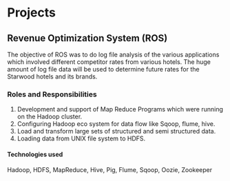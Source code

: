 # Projects

## Revenue Optimization System (ROS)

The objective of ROS was to do log file analysis of the various applications which involved different competitor rates from various hotels. The huge amount of log file data will be used to determine future rates for the Starwood hotels and its brands. 

### Roles and Responsibilities

  1. Development and support of Map Reduce Programs which were running on the Hadoop cluster.
  2. Configuring Hadoop eco system for data flow like Sqoop, flume, hive.
  3. Load and transform large sets of structured and semi structured data.
  4. Loading data from UNIX file system to HDFS.

#### Technologies used
Hadoop, HDFS, MapReduce, Hive, Pig, Flume, Sqoop, Oozie, Zookeeper

